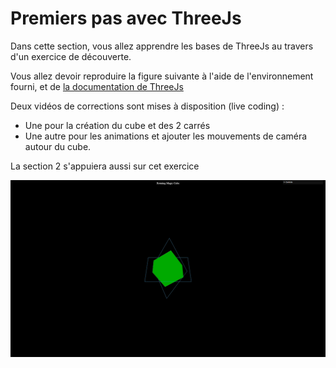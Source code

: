 # Premiers pas avec ThreeJs

Dans cette section, vous allez apprendre les bases de ThreeJs au travers d'un exercice de découverte.

Vous allez devoir reproduire la figure suivante à l'aide de l'environnement fourni, et de [la documentation de ThreeJs](https://threejs.org/docs/)

Deux vidéos de corrections sont mises à disposition (live coding) :
- Une pour la création du cube et des 2 carrés
- Une autre pour les animations et ajouter les mouvements de caméra autour du cube.

La section 2 s'appuiera aussi sur cet exercice

![](images/Three-demo.gif)
